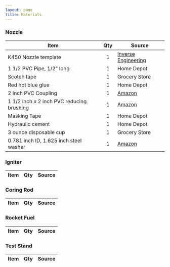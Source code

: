 ```yaml
---
layout: page
title: Materials
---
```


### Nozzle

|Item|Qty|Source|
|---|:---:|---|
|K450 Nozzle template|1|[Inverse Engineering](http://www.inverseengineering.com)|
|1 1/2 PVC Pipe, 1/2" long|1| Home Depot|
|Scotch tape|1|Grocery Store|
|Red hot blue glue|1|Home Depot|
|2 Inch PVC Coupling|1|[Amazon](https://www.amazon.com/gp/product/B00MFOPJBE/ref=oh_aui_detailpage_o07_s00?ie=UTF8&psc=1)|
|1 1/2 inch x 2 inch PVC reducing brushing|1|[Amazon](https://www.amazon.com/gp/product/B008I4BVZS/ref=oh_aui_detailpage_o04_s00?ie=UTF8&psc=1)
|Masking Tape|1|Home Depot|
|Hydraulic cement|1|Home Depot|
|3 ounce disposable cup |1|Grocery Store|
| 0.781 inch ID, 1.625 inch steel washer|1|[Amazon](https://www.amazon.com/gp/product/B004K1FAVE/ref=oh_aui_detailpage_o08_s00?ie=UTF8&psc=1)|

### Igniter

|Item|Qty|Source|
|---|---|---|

### Coring Rod

|Item|Qty|Source|
|---|---|---|

### Rocket Fuel

|Item|Qty|Source|
|---|---|---|

### Test Stand

|Item|Qty|Source|
|---|---|---|
